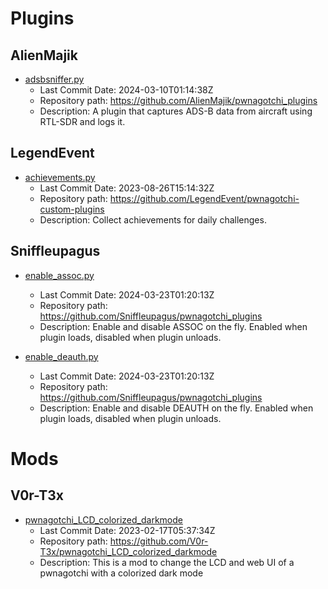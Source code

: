 # Plugins
## AlienMajik
- [adsbsniffer.py](https://github.com/AlienMajik/pwnagotchi_plugins/blob/main/adsbsniffer.py)
  - Last Commit Date: 2024-03-10T01:14:38Z
  - Repository path: https://github.com/AlienMajik/pwnagotchi_plugins
  - Description: A plugin that captures ADS-B data from aircraft using RTL-SDR and logs it.

## LegendEvent
- [achievements.py](https://github.com/LegendEvent/pwnagotchi-custom-plugins/blob/main/achievements.py)
  - Last Commit Date: 2023-08-26T15:14:32Z
  - Repository path: https://github.com/LegendEvent/pwnagotchi-custom-plugins
  - Description: Collect achievements for daily challenges.

## Sniffleupagus
- [enable_assoc.py](https://github.com/Sniffleupagus/pwnagotchi_plugins/blob/main/enable_assoc.py)
  - Last Commit Date: 2024-03-23T01:20:13Z
  - Repository path: https://github.com/Sniffleupagus/pwnagotchi_plugins
  - Description: Enable and disable ASSOC  on the fly. Enabled when plugin loads, disabled when plugin unloads.

- [enable_deauth.py](https://github.com/Sniffleupagus/pwnagotchi_plugins/blob/main/enable_deauth.py)
  - Last Commit Date: 2024-03-23T01:20:13Z
  - Repository path: https://github.com/Sniffleupagus/pwnagotchi_plugins
  - Description: Enable and disable DEAUTH on the fly. Enabled when plugin loads, disabled when plugin unloads.

# Mods
## V0r-T3x
- [pwnagotchi_LCD_colorized_darkmode](https://github.com/V0r-T3x/pwnagotchi_LCD_colorized_darkmode)
  - Last Commit Date: 2023-02-17T05:37:34Z
  - Repository path: https://github.com/V0r-T3x/pwnagotchi_LCD_colorized_darkmode
  - Description: This is a mod to change the LCD and web UI of a pwnagotchi with a colorized dark mode

